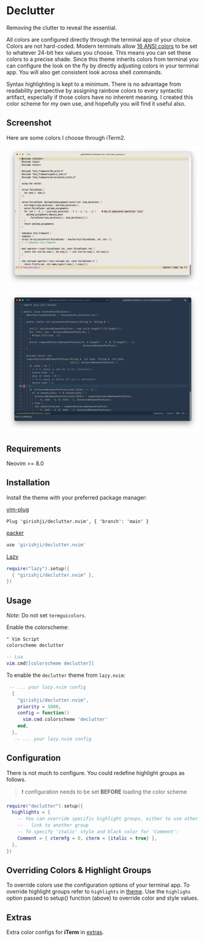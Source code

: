 # Declutter

Removing the clutter to reveal the essential.

All colors are configured directly through the terminal app of your choice.
Colors are not hard-coded. Modern terminals allow [16 ANSI
colors](https://jeffkreeftmeijer.com/vim-16-color/) to be set to whatever
24-bit hex values you choose. This means you can set these colors to a precise
shade. Since this theme inherits colors from terminal you can configure the
look on the fly by directly adjusting colors in your terminal app. You will
also get consistent look across shell commands.

Syntax highlighting is kept to a minimum. There is no advantage from
readability perspective by assigning rainbow colors to every syntactic
artifact, especially if those colors have no inherent meaning. I created this
color scheme for my own use, and hopefully you will find it useful also.

## Screenshot

Here are some colors I choose through iTerm2.

![image](https://raw.githubusercontent.com/girishji/declutter.nvim/main/screenshots/light.png)

![image](https://raw.githubusercontent.com/girishji/declutter.nvim/main/screenshots/dark.png)

## Requirements

Neovim >= 8.0

## Installation

Install the theme with your preferred package manager:

[vim-plug](https://github.com/junegunn/vim-plug)

```vim
Plug 'girishji/declutter.nvim', { 'branch': 'main' }
```

[packer](https://github.com/wbthomason/packer.nvim)

```lua
use 'girishji/declutter.nvim'
```

[Lazy](https://github.com/folke/lazy.nvim)

```lua
require("lazy").setup({
  { "girishji/declutter.nvim" },
})
```

## Usage

*Note:* Do not set ```termguicolors```.

Enable the colorscheme:

```vim
" Vim Script
colorscheme declutter
```

```lua
-- Lua
vim.cmd[[colorscheme declutter]]
```

To enable the `declutter` theme from `lazy.nvim`:

```lua
 -- ... your lazy.nvim config
  {
    "girishji/declutter.nvim",
    priority = 1000,
    config = function()
      vim.cmd.colorscheme 'declutter'
    end,
  },  
   -- ... your lazy.nvim config
```

## Configuration

There is not much to configure. You could redefine highlight groups as follows.  

> ❗️ configuration needs to be set **BEFORE** loading the color scheme 

```lua
require("declutter").setup({
  highlights = {
    -- You can override specific highlight groups, either to use other colors
    --   link to another group
    -- To specify 'italic' style and black color for 'Comment':
    Comment = { ctermfg = 0, cterm = {italic = true} },
  },
})
```

## Overriding Colors & Highlight Groups

To override colors use the configuration options of your terminal app. To override highlight groups refer to `highlights` in [theme](lua/neology/theme.lua). Use the `highlighs` option passed to setup() function (above) to override color and style values. 


## Extras

Extra color configs for **iTerm** in [extras](extras/).

